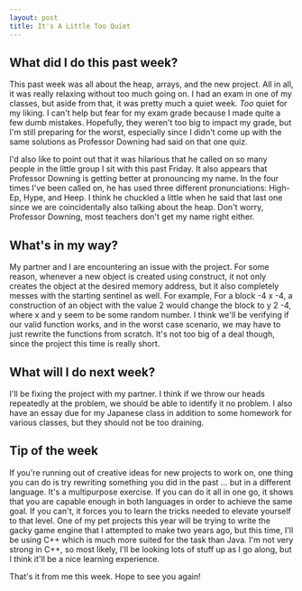 ```yaml
---
layout: post
title: It's A Little Too Quiet
---
```


## What did I do this past week?

This past week was all about the heap, arrays, and the new project. All in all, it was really relaxing without too much going on. I had an exam in one of my classes, but aside from that, it was pretty much a quiet week. *Too* quiet for my liking. I can't help but fear for my exam grade because I made quite a few dumb mistakes. Hopefully, they weren't too big to impact my grade, but I'm still preparing for the worst, especially since I didn't come up with the same solutions as Professor Downing had said on that one quiz.

I'd also like to point out that it was hilarious that he called on so many people in the little group I sit with this past Friday. It also appears that Professor Downing is getting better at pronouncing my name. In the four times I've been called on, he has used three different pronunciations: High-Ep, Hype, and Heep. I think he chuckled a little when he said that last one since we are coincidentally also talking about the heap. Don't worry, Professor Downing, most teachers don't get my name right either.

## What's in my way?

My partner and I are encountering an issue with the project. For some reason, whenever a new object is created using construct, it not only creates the object at the desired memory address, but it also completely messes with the starting sentinel as well. For example, For a block -4 x -4, a construction of an object with the value 2 would change the block to y 2 -4, where x and y seem to be some random number. I think we'll be verifying if our valid function works, and in the worst case scenario, we may have to just rewrite the functions from scratch. It's not too big of a deal though, since the project this time is really short.

## What will I do next week?

I'll be fixing the project with my partner. I think if we throw our heads repeatedly at the problem, we should be able to identify it no problem. I also have an essay due for my Japanese class in addition to some homework for various classes, but they should not be too draining.

## Tip of the week

If you're running out of creative ideas for new projects to work on, one thing you can do is try rewriting something you did in the past ... but in a different language. It's a multipurpose exercise. If you can do it all in one go, it shows that you are capable enough in both languages in order to achieve the same goal. If you can't, it forces you to learn the tricks needed to elevate yourself to that level. One of my pet projects this year will be trying to write the gacky game engine that I attempted to make two years ago, but this time, I'll be using C++ which is much more suited for the task than Java. I'm not very strong in C++, so most likely, I'll be looking lots of stuff up as I go along, but I think it'll be a nice learning experience.

That's it from me this week. Hope to see you again!
